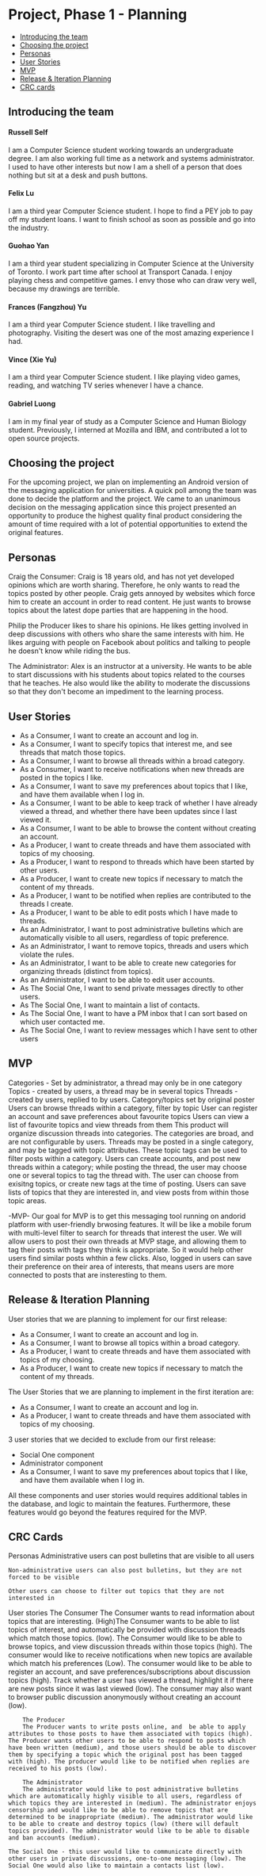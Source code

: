 # Project, Phase 1 - Planning #

 * [Introducing the team](#introducing-the-team)
 * [Choosing the project](#choosing-the-project)
 * [Personas](#personas)
 * [User Stories](#user-stories)
 * [MVP](#mvp)
 * [Release & Iteration Planning](#release--iteration-planning)
 * [CRC cards](#crc-cards)

## Introducing the team ##

#### Russell Self ####
I am a Computer Science student working towards an undergraduate degree. I am also working full time as a network and systems administrator. I used to have other interests but now I am a shell of a person that does nothing but sit at a desk and push buttons.  

#### Felix Lu ####
I am a third year Computer Science student. I hope to find a PEY job to pay off my student loans. I want to finish school as soon as possible and go into the industry.

#### Guohao Yan ####
I am a third year student specializing in Computer Science at the University of Toronto. I work part time after school at Transport Canada. I enjoy playing chess and competitive games. I envy those who can draw very well, because my drawings are terrible.

#### Frances (Fangzhou) Yu ####
I am a third year Computer Science student. I like travelling and photography. Visiting the desert was one of the most amazing experience I had.

#### Vince (Xie Yu) ####
I am a third year Computer Science student. I like playing video games, reading, and watching TV series whenever I have a chance.

#### Gabriel Luong ####
I am in my final year of study as a Computer Science and Human Biology student. Previously, I interned at Mozilla and IBM, and contributed a lot to open source projects.

## Choosing the project ##

For the upcoming project, we plan on implementing an Android version of the messaging application for universities. A quick poll among the team was done to decide the platform and the project. We came to an unanimous decision on the messaging application since this project presented an opportunity to produce the highest quality final product considering the amount of time required with a lot of potential opportunities to extend the original features.

## Personas ##

Craig the Consumer: Craig is 18 years old, and has not yet developed opinions which are worth sharing. Therefore, he only wants to read the topics posted by other people. Craig gets annoyed by websites which force him to create an account in order to read content. He just wants to browse topics about the latest dope parties that are happening in the hood.

Philip the Producer likes to share his opinions. He likes getting involved in deep discussions with others who share the same interests with him. He likes arguing with people on Facebook about politics and talking to people he doesn't know while riding the bus.

The Administrator: Alex is an instructor at a university. He wants to be able to start discussions with his students about topics related to the courses that he teaches. He also would like the ability to moderate the discussions so that they don't become an impediment to the learning process.

## User Stories ##
 * As a Consumer, I want to create an account and log in.
 * As a Consumer, I want to specify topics that interest me, and see threads that match those topics.
 * As a Consumer, I want to browse all threads within a broad category.
 * As a Consumer, I want to receive notifications when new threads are posted in the topics I like.
 * As a Consumer, I want to save my preferences about topics that I like, and have them available when I log in.
 * As a Consumer, I want to be able to keep track of whether I have already viewed a thread, and whether there have been updates since I last viewed it.
 * As a Consumer, I want to be able to browse the content without creating an account.
 * As a Producer, I want to create threads and have them associated with topics of my choosing.
 * As a Producer, I want to respond to threads which have been started by other users.
 * As a Producer, I want to create new topics if necessary to match the content of my threads.
 * As a Producer, I want to be notified when replies are contributed to the threads I create.
 * As a Producer, I want to be able to edit posts which I have made to threads.
 * As an Administrator, I want to post administrative bulletins which are automatically visible to all users, regardless of topic preference.
 * As an Administrator, I want to remove topics, threads and users which violate the rules.
 * As an Administrator, I want to be able to create new categories for organizing threads (distinct from topics).
 * As an Administrator, I want to be able to edit user accounts.
 * As The Social One, I want to send private messages directly to other users.
 * As The Social One, I want to maintain a list of contacts.
 * As The Social One, I want to have a PM inbox that I can sort based on which user contacted me.
 * As The Social One, I want to review messages which I have sent to other users

## MVP ##
Categories - Set by administrator, a thread may only be in one category
Topics - created by users, a thread may be in several topics
Threads - created by users, replied to by users. Category/topics set by original poster
Users can browse threads within a category, filter by topic
User can register an account and save preferences about favourite topics
Users can view a list of favourite topics and view threads from them
This product will organize discussion threads into categories. The categories are broad, and are not configurable by users. Threads may be posted in a single category, and may be tagged with topic attributes. These topic tags can be used to filter posts within a category. Users can create accounts, and post new threads within a category; while posting the thread, the user may choose one or several topics to tag the thread with. The user can choose from exisitng topics, or create new tags at the time of posting. Users can save lists of topics that they are interested in, and view posts from within those topic areas.

-MVP-
Our goal for MVP is to get this messaging tool running on andorid platform with user-friendly brwosing features. It will be like a mobile forum with multi-level filter to search for threads that interest the user. We will allow users to post their own threads at MVP stage, and allowing them to tag their posts with tags they think is appropriate. So it would help other users find similar posts whthin a few clicks. Also, logged in users can save their preference on their area of interests, that means users are more connected to posts that are insteresting to them.



## Release & Iteration Planning ##
User stories that we are planning to implement for our first release:
 * As a Consumer, I want to create an account and log in.
 * As a Consumer, I want to browse all topics within a broad category.
 * As a Producer, I want to create threads and have them associated with topics of my choosing.
 * As a Producer, I want to create new topics if necessary to match the content of my threads.

The User Stories  that we are planning to implement in the first iteration are:
 * As a Consumer, I want to create an account and log in.
 * As a Producer, I want to create threads and have them associated with topics of my choosing.

3 user stories that we decided to exclude from our first release:
  * Social One component
  * Administrator component
  * As a Consumer, I want to save my preferences about topics that I like, and have them available when I log in.

All these components and user stories would requires additional tables in the database, and logic to maintain the features. Furthermore, these features would go beyond the features required for the MVP.

## CRC Cards ##

Personas
    Administrative users can post bulletins that are visible to all users

    Non-administrative users can also post bulletins, but they are not forced to be visible

    Other users can choose to filter out topics that they are not interested in
User stories
    The Consumer
        The Consumer wants to read information about topics that are interesting. (High)The Consumer wants to be able to list topics of interest, and automatically be provided with discussion threads which match those topics. (low). The Consumer would like to be able to browse topics, and view discussion threads within those topics (high). The consumer would like to receive notifications when new topics are available which match his preferences (Low). The consumer would like to be able to register an account, and save preferences/subscriptions about discussion topics (high). Track whether a user has viewed a thread, highlight it if there are new posts since it was last viewed (low). The consumer may also want to browser public discussion anonymously without creating an account (low).

        The Producer
        The Producer wants to write posts online, and  be able to apply attributes to those posts to have them associated with topics (high). The Producer wants other users to be able to respond to posts which have been written (medium), and those users should be able to discover them by specifying a topic which the original post has been tagged with (high). The producer would like to be notified when replies are received to his posts (low).

        The Administrator
        The administrator would like to post administrative bulletins which are automatically highly visible to all users, regardless of which topics they are interested in (medium). The administrator enjoys censorship and would like to be able to remove topics that are determined to be inappropriate (medium). The administrator would like to be able to create and destroy topics (low) (there will default topics provided). The administrator would like to be able to disable and ban accounts (medium).

    The Social One - this user would like to communicate directly with other users in private discussions, one-to-one messaging (low). The Social One would also like to maintain a contacts list (low).

